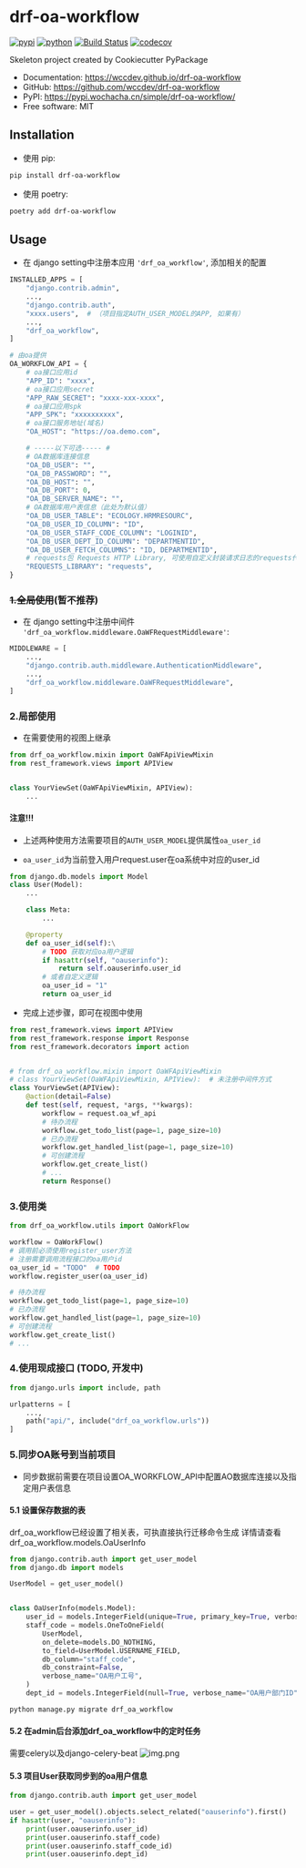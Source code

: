 # drf-oa-workflow


[![pypi](https://img.shields.io/pypi/v/drf-oa-workflow.svg)](https://pypi.wochacha.cn/simple/drf-oa-workflow/)
[![python](https://img.shields.io/pypi/pyversions/drf-oa-workflow.svg)](https://pypi.wochacha.cn/simple/drf-oa-workflow/)
[![Build Status](https://github.com/wccdev/drf-oa-workflow/actions/workflows/dev.yml/badge.svg)](https://github.com/wccdev/drf-oa-workflow/actions/workflows/dev.yml)
[![codecov](https://codecov.io/gh/wccdev/drf-oa-workflow/branch/main/graphs/badge.svg)](https://codecov.io/github/wccdev/drf-oa-workflow)



Skeleton project created by Cookiecutter PyPackage


* Documentation: <https://wccdev.github.io/drf-oa-workflow>
* GitHub: <https://github.com/wccdev/drf-oa-workflow>
* PyPI: <https://pypi.wochacha.cn/simple/drf-oa-workflow/>
* Free software: MIT


## Installation
- 使用 pip:
```bash
pip install drf-oa-workflow

```
- 使用 poetry:
```bash
poetry add drf-oa-workflow
```

## Usage
- 在 django setting中注册本应用 `'drf_oa_workflow'`, 添加相关的配置
```python
INSTALLED_APPS = [
    "django.contrib.admin",
    ...,
    "django.contrib.auth",
    "xxxx.users",  # （项目指定AUTH_USER_MODEL的APP, 如果有）
    ...,
    "drf_oa_workflow",
]

# 由oa提供
OA_WORKFLOW_API = {
    # oa接口应用id
    "APP_ID": "xxxx",
    # oa接口应用secret
    "APP_RAW_SECRET": "xxxx-xxx-xxxx",
    # oa接口应用spk
    "APP_SPK": "xxxxxxxxxx",
    # oa接口服务地址(域名)
    "OA_HOST": "https://oa.demo.com",

    # -----以下可选----- #
    # OA数据库连接信息
    "OA_DB_USER": "",
    "OA_DB_PASSWORD": "",
    "OA_DB_HOST": "",
    "OA_DB_PORT": 0,
    "OA_DB_SERVER_NAME": "",
    # OA数据库用户表信息（此处为默认值）
    "OA_DB_USER_TABLE": "ECOLOGY.HRMRESOURC",
    "OA_DB_USER_ID_COLUMN": "ID",
    "OA_DB_USER_STAFF_CODE_COLUMN": "LOGINID",
    "OA_DB_USER_DEPT_ID_COLUMN": "DEPARTMENTID",
    "OA_DB_USER_FETCH_COLUMNS": "ID, DEPARTMENTID",
    # requests包 Requests HTTP Library, 可使用自定义封装请求日志的requests代替
    "REQUESTS_LIBRARY": "requests",
}
```

### ~~1.全局使用~~(暂不推荐)
- 在 django setting中注册中间件 `'drf_oa_workflow.middleware.OaWFRequestMiddleware'`:
```python
MIDDLEWARE = [
    ...,
    "django.contrib.auth.middleware.AuthenticationMiddleware",
    ...,
    "drf_oa_workflow.middleware.OaWFRequestMiddleware",
]
```


### 2.局部使用
- 在需要使用的视图上继承
```python
from drf_oa_workflow.mixin import OaWFApiViewMixin
from rest_framework.views import APIView


class YourViewSet(OaWFApiViewMixin, APIView):
    ...
```

#### 注意!!!
- 上述两种使用方法需要项目的`AUTH_USER_MODEL`提供属性`oa_user_id`

- `oa_user_id`为当前登入用户request.user在oa系统中对应的user_id
```python
from django.db.models import Model
class User(Model):
    ...

    class Meta:
        ...

    @property
    def oa_user_id(self):\
        # TODO 获取对应oa用户逻辑
        if hasattr(self, "oauserinfo"):
            return self.oauserinfo.user_id
        # 或者自定义逻辑
        oa_user_id = "1"
        return oa_user_id
```

- 完成上述步骤，即可在视图中使用
```python
from rest_framework.views import APIView
from rest_framework.response import Response
from rest_framework.decorators import action


# from drf_oa_workflow.mixin import OaWFApiViewMixin
# class YourViewSet(OaWFApiViewMixin, APIView):  # 未注册中间件方式
class YourViewSet(APIView):
    @action(detail=False)
    def test(self, request, *args, **kwargs):
        workflow = request.oa_wf_api
        # 待办流程
        workflow.get_todo_list(page=1, page_size=10)
        # 已办流程
        workflow.get_handled_list(page=1, page_size=10)
        # 可创建流程
        workflow.get_create_list()
        # ...
        return Response()
```

### 3.使用类
```python
from drf_oa_workflow.utils import OaWorkFlow

workflow = OaWorkFlow()
# 调用前必须使用register_user方法
# 注册需要调用流程接口的oa用户id
oa_user_id = "TODO"  # TODO
workflow.register_user(oa_user_id)

# 待办流程
workflow.get_todo_list(page=1, page_size=10)
# 已办流程
workflow.get_handled_list(page=1, page_size=10)
# 可创建流程
workflow.get_create_list()
# ...
```

### 4.使用现成接口 (TODO, 开发中)
```python
from django.urls import include, path

urlpatterns = [
    ...,
    path("api/", include("drf_oa_workflow.urls"))
]
```

### 5.同步OA账号到当前项目
- 同步数据前需要在项目设置OA_WORKFLOW_API中配置AO数据库连接以及指定用户表信息
#### 5.1 设置保存数据的表
drf_oa_workflow已经设置了相关表，可执直接执行迁移命令生成
详情请查看drf_oa_workflow.models.OaUserInfo
```python
from django.contrib.auth import get_user_model
from django.db import models

UserModel = get_user_model()


class OaUserInfo(models.Model):
    user_id = models.IntegerField(unique=True, primary_key=True, verbose_name="OA用户数据ID")
    staff_code = models.OneToOneField(
        UserModel,
        on_delete=models.DO_NOTHING,
        to_field=UserModel.USERNAME_FIELD,
        db_column="staff_code",
        db_constraint=False,
        verbose_name="OA用户工号",
    )
    dept_id = models.IntegerField(null=True, verbose_name="OA用户部门ID")
```
```bash
python manage.py migrate drf_oa_workflow

```

#### 5.2 在admin后台添加drf_oa_workflow中的定时任务
需要celery以及django-celery-beat
![img.png](static/img.png)

#### 5.3 项目User获取同步到的oa用户信息
```python
from django.contrib.auth import get_user_model

user = get_user_model().objects.select_related("oauserinfo").first()
if hasattr(user, "oauserinfo"):
    print(user.oauserinfo.user_id)
    print(user.oauserinfo.staff_code)
    print(user.oauserinfo.staff_code_id)
    print(user.oauserinfo.dept_id)
```
